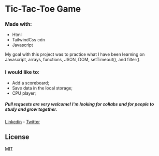 # Tic-Tac-Toe Game 

### Made with:
- Html
- TailwindCss cdn
- Javascript

My goal with this project was to practice what I have been learning on Javascript, arrays, functions, JSON, DOM, setTimeout(), and filter(). 
 
### I would like to:
- Add a scoreboard;
- Save data in the local storage;
- CPU player; 


##### Pull requests are very welcome! I'm looking for collabs and for people to study and grow together.

[Linkedin](https://www.linkedin.com/in/miguelmpsilva/) - 
[Twitter](https://twitter.com/Miguelmpsilva)


## License
[MIT](https://choosealicense.com/licenses/mit/)